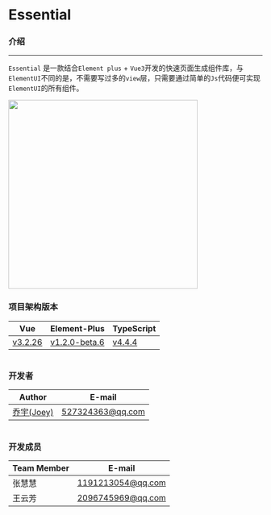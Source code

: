 # Essential

### 介绍
---

`Essential` 是一款结合`Element plus` + `Vue3`开发的快速页面生成组件库，与`ElementUI`不同的是，不需要写过多的`view`层，只需要通过简单的`Js`代码便可实现`ElementUI`的所有组件。

<img src="https://prod-mf-common-bucket.oss-cn-hangzhou.aliyuncs.com/img/WechatIMG127%20(1).png" width="375">

### 项目架构版本
| Vue | Element-Plus | TypeScript |
| ------ | ------ | ------ |
| [v3.2.26](https://v3.vuejs.org/)  | [v1.2.0-beta.6](https://element-plus.gitee.io/) | [v4.4.4](https://www.tslang.cn/) |
# 

### 开发者
| Author | E-mail |
| ------ | ----- |
| [乔宇(Joey)](http://github.com/qiaoyu113) | 527324363@qq.com |
# 
### 开发成员
| Team Member | E-mail |
| ------ | ------ |
| 张慧慧 | 1191213054@qq.com |
| 王云芳 | 2096745969@qq.com |

